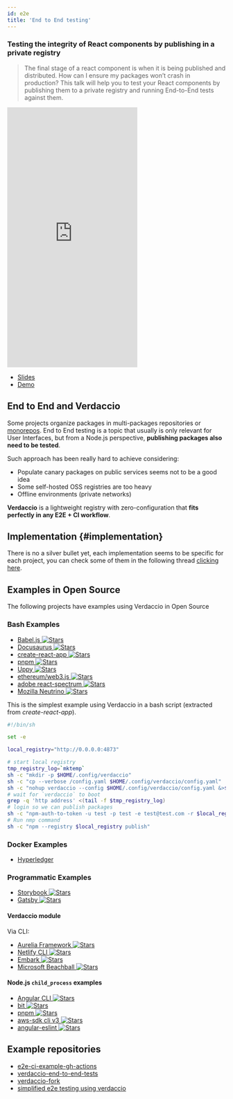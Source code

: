 ```yaml
---
id: e2e
title: 'End to End testing'
---
```


### Testing the integrity of React components by publishing in a private registry

> The final stage of a react component is when it is being published and distributed. How can I ensure my packages won’t crash in production? This talk will help you to test your React components by publishing them to a private registry and running End-to-End tests against them.

<iframe width="300" height="600" src="https://www.youtube.com/embed/bRKZbrlQqLY" title="YouTube video player" frameborder="0" allow="accelerometer; autoplay; clipboard-write; encrypted-media; gyroscope; picture-in-picture" allowfullscreen></iframe>

- [Slides](https://docs.google.com/presentation/d/1a2xkqj1KlUayR1Bva1bVYvavwOPVuLplxFtup9MI_U4/edit?usp=sharing)
- [Demo](https://github.com/juanpicado/verdaccio-end-to-end-tests)

## End to End and Verdaccio

Some projects organize packages in multi-packages repositories or [monorepos](https://github.com/babel/babel/blob/master/doc/design/monorepo.md). End to End testing is a topic that usually is only relevant for User Interfaces, but from a Node.js perspective, **publishing packages also need to be tested**.

Such approach has been really hard to achieve considering:

- Populate canary packages on public services seems not to be a good idea
- Some self-hosted OSS registries are too heavy
- Offline environments (private networks)

**Verdaccio** is a lightweight registry with zero-configuration that **fits perfectly in any E2E + CI workflow**.

## Implementation {#implementation}

There is no a silver bullet yet, each implementation seems to be specific for each project, you can check some of them in
the following thread [clicking here](https://stackoverflow.com/a/50222427/308341).

## Examples in Open Source

The following projects have examples using Verdaccio in Open Source

### Bash Examples

- [Babel.js ![Stars](https://img.shields.io/github/stars/babel/babel?label=⭐️)](https://github.com/babel/babel)
- [Docusaurus ![Stars](https://img.shields.io/github/stars/facebook/docusaurus?label=⭐️)](https://github.com/facebook/docusaurus)
- [create-react-app ![Stars](https://img.shields.io/github/stars/facebook/create-react-app?label=⭐️)](https://github.com/facebook/create-react-app/blob/master/CONTRIBUTING.md#contributing-to-e2e-end-to-end-tests)
- [pnpm ![Stars](https://img.shields.io/github/stars/pnpm/pnpm?label=⭐️)](https://github.com/pnpm/pnpm)
- [Uppy ![Stars](https://img.shields.io/github/stars/transloadit/uppy?label=⭐️)](https://github.com/transloadit/uppy)
- [ethereum/web3.js ![Stars](https://img.shields.io/github/stars/ethereum/web3.js?label=⭐️)](https://github.com/ethereum/web3.js)
- [adobe react-spectrum ![Stars](https://img.shields.io/github/stars/adobe/react-spectrum?label=⭐️)](https://github.com/adobe/react-spectrum/pull/2432)
- [Mozilla Neutrino ![Stars](https://img.shields.io/github/stars/neutrinojs/neutrino?label=⭐️)](https://github.com/neutrinojs/neutrino)

This is the simplest example using Verdaccio in a bash script (extracted from _create-react-app_).

```bash
#!/bin/sh

set -e

local_registry="http://0.0.0.0:4873"

# start local registry
tmp_registry_log=`mktemp`
sh -c "mkdir -p $HOME/.config/verdaccio"
sh -c "cp --verbose /config.yaml $HOME/.config/verdaccio/config.yaml"
sh -c "nohup verdaccio --config $HOME/.config/verdaccio/config.yaml &>$tmp_registry_log &"
# wait for `verdaccio` to boot
grep -q 'http address' <(tail -f $tmp_registry_log)
# login so we can publish packages
sh -c "npm-auth-to-token -u test -p test -e test@test.com -r $local_registry"
# Run nmp command
sh -c "npm --registry $local_registry publish"
```

### Docker Examples

- [Hyperledger](https://github.com/hyperledger/fabric-chaincode-node)

### Programmatic Examples

- [Storybook ![Stars](https://img.shields.io/github/stars/storybooks/storybook?label=⭐️)](https://github.com/storybooks/storybook)
- [Gatsby ![Stars](https://img.shields.io/github/stars/gatsbyjs/gatsby?label=⭐️)](https://github.com/gatsbyjs/gatsby)

#### Verdaccio module

Via CLI:

- [Aurelia Framework ![Stars](https://img.shields.io/github/stars/aurelia/framework?label=⭐️)](https://github.com/aurelia)
- [Netlify CLI ![Stars](https://img.shields.io/github/stars/netlify/cli?label=⭐️)](https://github.com/netlify/cli)
- [Embark ![Stars](https://img.shields.io/github/stars/embarklabs/embark?label=⭐️)](https://embark.status.im/)
- [Microsoft Beachball ![Stars](https://img.shields.io/github/stars/microsoft/beachball?label=⭐️)](https://github.com/microsoft/beachball)

#### Node.js `child_process` examples

- [Angular CLI ![Stars](https://img.shields.io/github/stars/angular/angular-cli?label=⭐️)](https://github.com/angular/angular-cli)
- [bit ![Stars](https://img.shields.io/github/stars/teambit/bit?label=⭐️)](https://github.com/teambit/bit)
- [pnpm ![Stars](https://img.shields.io/github/stars/pnpm/pnpm?label=⭐️)](https://github.com/pnpm/pnpm)
- [aws-sdk cli v3 ![Stars](https://img.shields.io/github/stars/aws/aws-sdk-js-v3?label=⭐️)](https://github.com/aws/aws-sdk-js-v3)
- [angular-eslint ![Stars](https://img.shields.io/github/stars/angular-eslint/angular-eslint?label=⭐️)](https://github.com/angular-eslint/angular-eslint)

## Example repositories

- [e2e-ci-example-gh-actions](https://github.com/juanpicado/e2e-ci-example-gh-actions)
- [verdaccio-end-to-end-tests](https://github.com/juanpicado/verdaccio-end-to-end-tests)
- [verdaccio-fork](https://github.com/juanpicado/verdaccio-fork)
- [simplified e2e testing using verdaccio](https://github.com/rluvaton/e2e-verdaccio-example)

